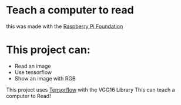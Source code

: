 # Teach a computer to read

this was made with the [Raspberry Pi Foundation](https://www.raspberrypi.org/)

# This project can:

- Read an image
- Use tensorflow
- Show an image with RGB

This project uses [Tensorflow](https://www.tensorflow.org/) with the VGG16 Library
This can teach a computer to Read!


